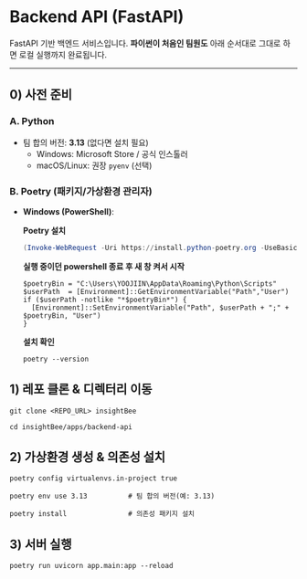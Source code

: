 # Backend API (FastAPI)

FastAPI 기반 백엔드 서비스입니다. **파이썬이 처음인 팀원도** 아래 순서대로 그대로 하면 로컬 실행까지 완료됩니다.

---

## 0) 사전 준비

### A. Python
- 팀 합의 버전: **3.13** (없다면 설치 필요)
  - Windows: Microsoft Store / 공식 인스톨러
  - macOS/Linux: 권장 `pyenv` (선택)

### B. Poetry (패키지/가상환경 관리자)
- **Windows (PowerShell)**:
  
  **Poetry 설치**
  ```powershell
  (Invoke-WebRequest -Uri https://install.python-poetry.org -UseBasicParsing).Content | python -
  ```
  **실행 중이던 powershell 종료 후 새 창 켜서 시작**
  ```
  $poetryBin = "C:\Users\YOOJIIN\AppData\Roaming\Python\Scripts"
  $userPath  = [Environment]::GetEnvironmentVariable("Path","User")
  if ($userPath -notlike "*$poetryBin*") {
    [Environment]::SetEnvironmentVariable("Path", $userPath + ";" + $poetryBin, "User")
  }
  ```
  **설치 확인**
  ```
  poetry --version
  ```

## 1) 레포 클론 & 디렉터리 이동
```
git clone <REPO_URL> insightBee
```
```
cd insightBee/apps/backend-api
```
## 2) 가상환경 생성 & 의존성 설치
```
poetry config virtualenvs.in-project true
```
```
poetry env use 3.13          # 팀 합의 버전(예: 3.13)
```
```
poetry install               # 의존성 패키지 설치
```

## 3) 서버 실행
```
poetry run uvicorn app.main:app --reload
```

